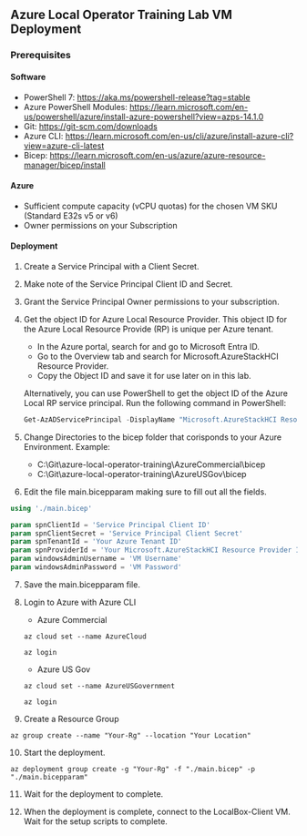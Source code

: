 ## Azure Local Operator Training Lab VM Deployment

### Prerequisites

#### Software

- PowerShell 7: https://aka.ms/powershell-release?tag=stable
- Azure PowerShell Modules: https://learn.microsoft.com/en-us/powershell/azure/install-azure-powershell?view=azps-14.1.0
- Git: https://git-scm.com/downloads
- Azure CLI: https://learn.microsoft.com/en-us/cli/azure/install-azure-cli?view=azure-cli-latest
- Bicep: https://learn.microsoft.com/en-us/azure/azure-resource-manager/bicep/install

#### Azure

- Sufficient compute capacity (vCPU quotas) for the chosen VM SKU (Standard E32s v5 or v6)
- Owner permissions on your Subscription

#### Deployment

1. Create a Service Principal with a Client Secret.
2. Make note of the Service Principal Client ID and Secret.
3. Grant the Service Principal Owner permissions to your subscription.
4. Get the object ID for Azure Local Resource Provider. This object ID for the Azure Local Resource Provide (RP) is unique per Azure tenant.
    - In the Azure portal, search for and go to Microsoft Entra ID.
    - Go to the Overview tab and search for Microsoft.AzureStackHCI Resource Provider.
    - Copy the Object ID and save it for use later on in this lab.
    
    Alternatively, you can use PowerShell to get the object ID of the Azure Local RP service principal. Run the following command in PowerShell:

    ```powershell
    Get-AzADServicePrincipal -DisplayName "Microsoft.AzureStackHCI Resource Provider"
    ```

5. Change Directories to the bicep folder that corisponds to your Azure Environment. 
   Example: 
   - C:\Git\azure-local-operator-training\AzureCommercial\bicep
   - C:\Git\azure-local-operator-training\AzureUSGov\bicep

6. Edit the file main.bicepparam making sure to fill out all the fields.

```powershell
using './main.bicep'

param spnClientId = 'Service Principal Client ID'
param spnClientSecret = 'Service Principal Client Secret'
param spnTenantId = 'Your Azure Tenant ID'
param spnProviderId = 'Your Microsoft.AzureStackHCI Resource Provider ID'
param windowsAdminUsername = 'VM Username'
param windowsAdminPassword = 'VM Password'
```

7. Save the main.bicepparam file.

8. Login to Azure with Azure CLI

    - Azure Commercial

    ```azurecli
    az cloud set --name AzureCloud
    
    az login
    ```
    - Azure US Gov
    
    ```azurecli
    az cloud set --name AzureUSGovernment
    
    az login
    ```
9. Create a Resource Group

```azurecli
az group create --name "Your-Rg" --location "Your Location"
```

10. Start the deployment.

```azurecli
az deployment group create -g "Your-Rg" -f "./main.bicep" -p "./main.bicepparam"
```

11. Wait for the deployment to complete.

12. When the deployment is complete, connect to the LocalBox-Client VM. Wait for the setup scripts to complete.










